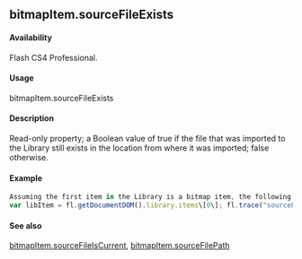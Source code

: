 ## bitmapItem.sourceFileExists

#### Availability

Flash CS4 Professional.

#### Usage

bitmapItem.sourceFileExists

#### Description

Read-only property; a Boolean value of true if the file that was imported to the Library still exists in the location from where it was imported; false otherwise.

#### Example

```javascript
Assuming the first item in the Library is a bitmap item, the following code displays "true" if the file that was imported into the Library still exists.
var libItem = fl.getDocumentDOM().library.items\[0\]; fl.trace("sourceFileExists = "+ libItem.sourceFileExists);

```
#### See also

[bitmapItem.sourceFileIsCurrent](#!AdobeDocs/developers-animatesdk-docs/master/BitmapItem_object/bitmapIt10.md), [bitmapItem.sourceFilePath](#!AdobeDocs/developers-animatesdk-docs/master/BitmapItem_object/bitmapIt11.md)

<span id="bitmapItem.sourceFileIsCurrent" class="anchor"></span>
